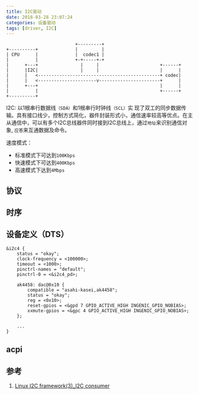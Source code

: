 ```yaml
---
title: I2C驱动
date: 2018-03-28 23:07:24
categories: 设备驱动
tags: [driver, I2C]
---
```


```
                          +---------+
+----------+              |         |
| CPU      |              |  codec1 |
|          |              +-+-----+-+
|      +---+                |     |                       +------+
|      |I2C|                |     |                       |      |
|      |   <----------------------------------------------+ codec|
|      |   <----------------------v-----------------------+      |
|      +---+                                              |      |
|          |                                              +------+
+----------+
```

I2C: 以1根串行数据线`（SDA）`和1根串行时钟线`（SCL）`实 现了双工的同步数据传输。具有接口线少，控制方式简化，器件封装形式小，通信速率较高等优点。在主从通信中，可以有多个I2C总线器件同时接到I2C总线上，通过`地址`来识别通信对象, `应答`来互通数据及命令。

速度模式：
* 标准模式下可达到`100Kbps`
* 快速模式下可达到`400Kbps`
* 高速模式下达到`4Mbps`

<!--more-->

## 协议

## 时序

## 设备定义（DTS）

```
&i2c4 {
	status = "okay";
	clock-frequency = <100000>;
	timeout = <1000>;
	pinctrl-names = "default";
	pinctrl-0 = <&i2c4_pd>;

	ak4458: dac@0x10 {
		compatible = "asahi-kasei,ak4458";
		status = "okay";
		reg = <0x10>;
		reset-gpios = <&gpd 7 GPIO_ACTIVE_HIGH INGENIC_GPIO_NOBIAS>;
		xxmute-gpios = <&gpc 4 GPIO_ACTIVE_HIGH INGENIC_GPIO_NOBIAS>;
	};

	...
}
```

## acpi

## 参考

1. [Linux I2C framework(3)_I2C consumer](http://www.wowotech.net/linux_kenrel/i2c_consumer.html)
